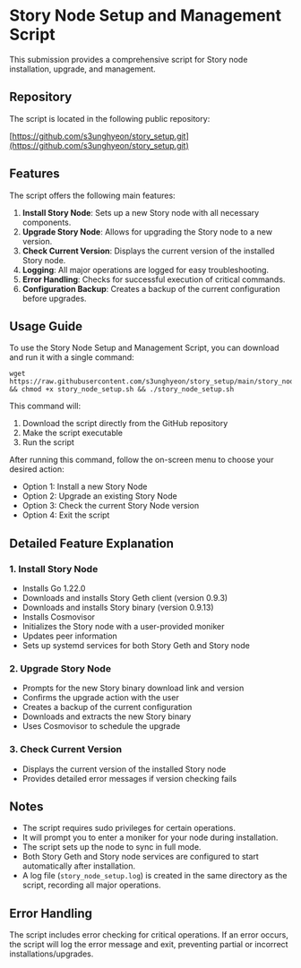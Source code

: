 # Story Node Setup and Management Script

This submission provides a comprehensive script for Story node installation, upgrade, and management.

## Repository

The script is located in the following public repository:

[https://github.com/s3unghyeon/story_setup.git](https://github.com/s3unghyeon/story_setup.git)

## Features

The script offers the following main features:

1. **Install Story Node**: Sets up a new Story node with all necessary components.
2. **Upgrade Story Node**: Allows for upgrading the Story node to a new version.
3. **Check Current Version**: Displays the current version of the installed Story node.
4. **Logging**: All major operations are logged for easy troubleshooting.
5. **Error Handling**: Checks for successful execution of critical commands.
6. **Configuration Backup**: Creates a backup of the current configuration before upgrades.

## Usage Guide

To use the Story Node Setup and Management Script, you can download and run it with a single command:

```
wget https://raw.githubusercontent.com/s3unghyeon/story_setup/main/story_node_setup.sh && chmod +x story_node_setup.sh && ./story_node_setup.sh
```

This command will:
1. Download the script directly from the GitHub repository
2. Make the script executable
3. Run the script

After running this command, follow the on-screen menu to choose your desired action:
   - Option 1: Install a new Story Node
   - Option 2: Upgrade an existing Story Node
   - Option 3: Check the current Story Node version
   - Option 4: Exit the script

## Detailed Feature Explanation

### 1. Install Story Node
- Installs Go 1.22.0
- Downloads and installs Story Geth client (version 0.9.3)
- Downloads and installs Story binary (version 0.9.13)
- Installs Cosmovisor
- Initializes the Story node with a user-provided moniker
- Updates peer information
- Sets up systemd services for both Story Geth and Story node

### 2. Upgrade Story Node
- Prompts for the new Story binary download link and version
- Confirms the upgrade action with the user
- Creates a backup of the current configuration
- Downloads and extracts the new Story binary
- Uses Cosmovisor to schedule the upgrade

### 3. Check Current Version
- Displays the current version of the installed Story node
- Provides detailed error messages if version checking fails

## Notes

- The script requires sudo privileges for certain operations.
- It will prompt you to enter a moniker for your node during installation.
- The script sets up the node to sync in full mode.
- Both Story Geth and Story node services are configured to start automatically after installation.
- A log file (`story_node_setup.log`) is created in the same directory as the script, recording all major operations.

## Error Handling

The script includes error checking for critical operations. If an error occurs, the script will log the error message and exit, preventing partial or incorrect installations/upgrades.
